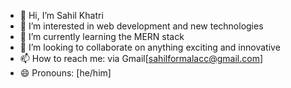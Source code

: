 - 👋 Hi, I’m Sahil Khatri
- 👀 I’m interested in web development and new technologies
- 🌱 I’m currently learning the MERN stack
- 💞️ I’m looking to collaborate on anything exciting and innovative
- 📫 How to reach me: via Gmail[sahilformalacc@gmail.com]
- 😄 Pronouns: [he/him]
